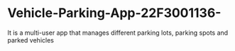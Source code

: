 # Vehicle-Parking-App-22F3001136-
It is a multi-user app that manages different parking lots, parking spots and parked vehicles
